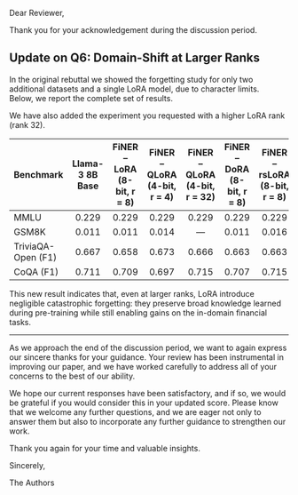 Dear Reviewer,

Thank you for your acknowledgement during the discussion period.

## Update on Q6: Domain-Shift at Larger Ranks

In the original rebuttal we showed the forgetting study for only two additional datasets and a single LoRA model, due
to character limits.  
Below, we report the complete set of results.

We have also added the experiment you requested with a higher LoRA rank (rank 32).

| Benchmark          | Llama-3 8B Base | FiNER – LoRA (8-bit, r = 8) | FiNER – QLoRA (4-bit, r = 4) | **FiNER – QLoRA (4-bit, r = 32)** | FiNER – DoRA (8-bit, r = 8) | FiNER – rsLoRA (8-bit, r = 8) |
|:-------------------|:---------------:|:---------------------------:|:----------------------------:|:---------------------------------:|:---------------------------:|:-----------------------------:|
| MMLU               |      0.229      |            0.229            |            0.229             |               0.229               |            0.229            |             0.229             |
| GSM8K              |      0.011      |            0.011            |            0.014             |                 —                 |            0.011            |             0.016             |
| TriviaQA-Open (F1) |      0.667      |            0.658            |            0.673             |               0.666               |            0.663            |             0.663             |
| CoQA (F1)          |      0.711      |            0.709            |            0.697             |               0.715               |            0.707            |             0.715             |

This new result indicates that, even at larger ranks, LoRA introduce negligible
catastrophic forgetting: they preserve broad knowledge learned during pre-training while still enabling gains on the
in-domain financial tasks.

---

As we approach the end of the discussion period, we want to again express our sincere thanks for your guidance. Your
review has been instrumental in improving our paper, and we have worked carefully to address all of
your concerns to the best of our ability.

We hope our current responses have been satisfactory, and if so, we would be grateful if you would consider this in your
updated score. Please know that we welcome any further questions, and we are eager not only to answer them but also to
incorporate any further guidance to strengthen our work.

Thank you again for your time and valuable insights.

Sincerely,

The Authors

